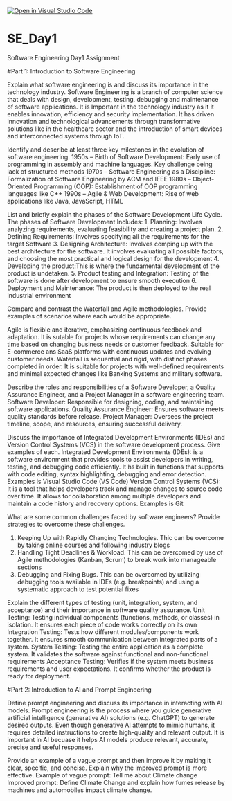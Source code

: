 [![Open in Visual Studio Code](https://classroom.github.com/assets/open-in-vscode-2e0aaae1b6195c2367325f4f02e2d04e9abb55f0b24a779b69b11b9e10269abc.svg)](https://classroom.github.com/online_ide?assignment_repo_id=18661465&assignment_repo_type=AssignmentRepo)
# SE_Day1
Software Engineering Day1 Assignment

#Part 1: Introduction to Software Engineering

Explain what software engineering is and discuss its importance in the technology industry.
    Software Engineering is a branch of computer science that deals with design, development, testing, debugging and maintenance of software applications.
    It is Important in the technology industry as it it enables innovation, efficiency and security implementation. It has driven innovation and technological advancements through transformative solutions like in the healthcare sector and the introduction of smart devices and interconnected systems through IoT. 
        

Identify and describe at least three key milestones in the evolution of software engineering.
    1950s – Birth of Software Development: Early use of programming in assembly and machine languages. Key challenge being lack of structured methods
    1970s – Software Engineering as a Discipline: Formalization of Software Engineering by ACM and IEEE
    1980s – Object-Oriented Programming (OOP): Establishment of OOP programming languages like C++
    1990s – Agile & Web Development: Rise of web applications like Java,       JavaScript, HTML


List and briefly explain the phases of the Software Development Life Cycle.
The phases of Software Development Includes:
    1. Planning: Involves analyzing requirements, evaluating feasibility and creating a project plan.
    2. Defining Requirements: Involves specifying all the requirements for the target Software
    3. Designing Architecture: Involves comping up with the best architecture for the software. It involves evaluating all possible factors, and choosing the most practical and logical design for the development
    4. Developing the product:This is where the fundamental development of the product is undetaken.
    5. Product testing and Integration: Testing of the software is done after development to ensure smooth execution
    6. Deployment and Maintenance: The product is then deployed to the real industrial environment

Compare and contrast the Waterfall and Agile methodologies. Provide examples of scenarios where each would be appropriate.

  Agile is flexible and iterative, emphasizing continuous feedback and adaptation. It is sutable for projects whose requirements can change any time based on changing business needs or customer feedback. Suitable for E-commerce ans SaaS platforms with continuous updates and evolving customer needs. 
  Waterfall is sequential and rigid, with distinct phases completed in order. It is suitable for projects with well-defined requirements and minimal expected changes like Banking Systems and military software.  

Describe the roles and responsibilities of a Software Developer, a Quality Assurance Engineer, and a Project Manager in a software engineering team.
  Software Developer: Responsible for designing, coding, and maintaining software   applications.
  Quality Assurance Engineer: Ensures software meets quality standards before     release.
  Project Manager: Oversees the project timeline, scope, and resources, ensuring   successful delivery.

Discuss the importance of Integrated Development Environments (IDEs) and Version Control Systems (VCS) in the software development process. Give examples of each.
  Integrated Development Environments (IDEs): is a software environment that provides tools to assist developers in writing, testing, and debugging code efficiently. It hs built in functions that supports with code editing, syntax highlighting, debugging and error detection. Examples is Visual Studio Code (VS Code)
  Version Control Systems (VCS): It is a tool that helps developers track and manage changes to source code over time. It allows for collaboration among multiple developers and maintain a code history and recovery options. Examples is Git

What are some common challenges faced by software engineers? Provide strategies to overcome these challenges.
1. Keeping Up with Rapidly Changing Technologies. Thic can be overcome by taking online courses and following industry blogs
2. Handling Tight Deadlines & Workload. This can be overcomed by use of Agile methodologies (Kanban, Scrum) to break work into manageable sections
3. Debugging and Fixing Bugs. This can be overcomed by utilizing debugging tools available in IDEs (e.g. breakpoints) and using a systematic approach to test potential fixes

Explain the different types of testing (unit, integration, system, and acceptance) and their importance in software quality assurance.
  Unit Testing: Testing individual components (functions, methods, or classes) in isolation. It ensures each piece of code works correctly on its own
  Integration Testing: Tests how different modules/components work together. It ensures smooth communication between integrated parts of a system. 
  System Testing: Testing the entire application as a complete system. It validates the software against functional and non-functional requirements
  Acceptance Testing: Verifies if the system meets business requirements and user expectations. It confirms whether the product is ready for deployment.

#Part 2: Introduction to AI and Prompt Engineering


Define prompt engineering and discuss its importance in interacting with AI models.
  Prompt engineering is the process where you guide generative artificial intelligence (generative AI) solutions (e.g. ChatGPT) to generate desired outputs. Even though generative AI attempts to mimic humans, it requires detailed instructions to create high-quality and relevant output. It is important in AI becuase it helps AI models produce relevant, accurate, precise and useful responses. 

Provide an example of a vague prompt and then improve it by making it clear, specific, and concise. Explain why the improved prompt is more effective.
Example of vague prompt: Tell me about Climate change
Improved prompt: Define Climate Change and explain how fumes release by machines and automobiles impact climate change. 
